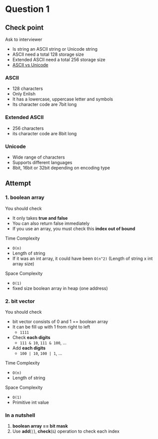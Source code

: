 # Question 1

## Check point

Ask to interviewer
- Is string an ASCII string or Unicode string
- ASCII need a total 128 storage size
- Extended ASCII need a total 256 storage size
- [ASCII vs Unicode](https://whatisthenext.tistory.com/103)

### ASCII
- 128 characters
- Only Enlish
- It has a lowercase, uppercase letter and symbols
- Its character code are 7bit long

### Extended ASCII
- 256 characters
- its character code are 8bit long

### Unicode
- Wide range of characters
- Supports different languages
- 8bit, 16bit or 32bit depending on encoding type

## Attempt

### 1. boolean array

You should check
- It only takes **true and false**
- You can also return false immediately
- If you use an array, you must check this **index out of bound**

Time Complexity
- `O(n)`
- Length of string
- If it was an int array, it could have been `O(n^2)` (Length of string x int array size) 
  
Space Complexity
- `O(1)`
- fixed size boolean array in heap (one address)

### 2. bit vector

You should check
- bit vector consists of 0 and 1 == boolean array
- It can be fill up with 1 from right to left
  - `1111`
- Check **each digits**
  - `111 & 10`, `111 & 100`, ...
- Add **each digits**
  -  `100 | 10`, `100 | 1`, ...

Time Complexity
- `O(n)`
- Length of string

Space Complexity
- `O(1)`
- Primitive int value

### In a nutshell
1. **boolean array == bit mask**
2. Use **add**(`|`), **check**(`&`) operation to check each index
